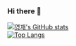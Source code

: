 ### Hi there 👋


[![영재's GitHub stats](https://github-readme-stats.vercel.app/api?username=realwhyjay)](https://github.com/realwhyjay/github-readme-stats)  
[![Top Langs](https://github-readme-stats.vercel.app/api/top-langs/?username=realwhyjay&layout=compact)](https://github.com/realwhyjay/github-readme-stats)
